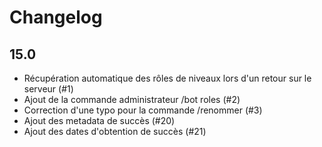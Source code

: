 # Changelog

## 15.0

- Récupération automatique des rôles de niveaux lors d'un retour sur le serveur (#1)
- Ajout de la commande administrateur /bot roles (#2)
- Correction d'une typo pour la commande /renommer (#3)
- Ajout des metadata de succès (#20)
- Ajout des dates d'obtention de succès (#21)